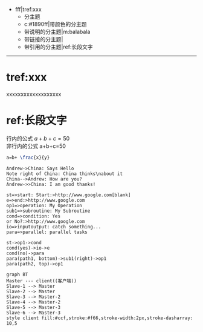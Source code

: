 - fff|tref:xxx
	- 分主题
	- c:#1890ff|带颜色的分主题
	- 带说明的分主题|m:balabala
	- 带链接的分主题|[](diropenby://F:\workspace2\front\ims@@code)
	- 带引用的分主题|ref:长段文字

***
# tref:xxx
xxxxxxxxxxxxxxxxxxx

# ref:长段文字
行内的公式 $a+b+c=50$  
非行内的公式 a+b+c=50
```latex
a=b+ \frac{x}{y}
```

```sequence
Andrew->China: Says Hello
Note right of China: China thinks\nabout it
China-->Andrew: How are you?
Andrew->>China: I am good thanks!
```

```flow
st=>start: Start:>http://www.google.com[blank]
e=>end:>http://www.google.com
op1=>operation: My Operation
sub1=>subroutine: My Subroutine
cond=>condition: Yes
or No?:>http://www.google.com
io=>inputoutput: catch something...
para=>parallel: parallel tasks

st->op1->cond
cond(yes)->io->e
cond(no)->para
para(path1, bottom)->sub1(right)->op1
para(path2, top)->op1
```

```mermaid
graph BT
Master --- client((客户端))
Slave-1 --> Master
Slave-2 --> Master
Slave-3 --> Master-2
Slave-4 --> Master-2
Slave-5 --> Master-3
Slave-6 --> Master-3
style client fill:#ccf,stroke:#f66,stroke-width:2px,stroke-dasharray: 10,5
```
